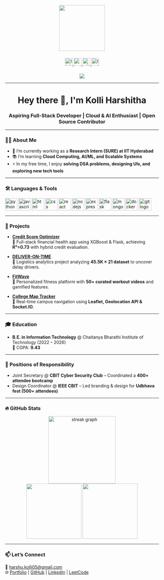 <div align="center">
  <img height="150" src="https://media.giphy.com/media/M9gbBd9nbDrOTu1Mqx/giphy.gif" />
</div>

###

<div align="center">
  <a href="<!-- Your LinkedIn Link -->">
    <img src="https://img.shields.io/static/v1?message=LinkedIn&logo=linkedin&label=&color=0077B5&logoColor=white&labelColor=&style=for-the-badge" height="25" alt="linkedin logo" />
  </a>
  <a href="<!-- Your Portfolio Link -->">
    <img src="https://img.shields.io/static/v1?message=Portfolio&logo=google-chrome&label=&color=4285F4&logoColor=white&labelColor=&style=for-the-badge" height="25" alt="portfolio logo" />
  </a>
  <a href="<!-- Your GitHub Link -->">
    <img src="https://img.shields.io/static/v1?message=GitHub&logo=github&label=&color=181717&logoColor=white&labelColor=&style=for-the-badge" height="25" alt="github logo" />
  </a>
  <a href="<!-- Your LeetCode Link -->">
    <img src="https://img.shields.io/static/v1?message=LeetCode&logo=leetcode&label=&color=FFA116&logoColor=white&labelColor=&style=for-the-badge" height="25" alt="leetcode logo" />
  </a>
</div>

###

<div align="center">
  <img src="https://visitor-badge.laobi.icu/badge?page_id=<!-- your_github_username -->.<!-- your_github_username -->" />
</div>

---

<h1 align="center">Hey there 👋, I'm Kolli Harshitha</h1>

<h3 align="center">Aspiring Full-Stack Developer | Cloud & AI Enthusiast | Open Source Contributor</h3>

---

### 👩‍💻 About Me
- 🔭 I’m currently working as a **Research Intern (SURE) at IIT Hyderabad**
- 📚 I’m learning **Cloud Computing, AI/ML, and Scalable Systems**
- ⚡ In my free time, I enjoy **solving DSA problems, designing UIs, and exploring new tech tools**

---

### 🛠️ Languages & Tools
<div align="left">
  <img src="https://cdn.jsdelivr.net/gh/devicons/devicon/icons/python/python-original.svg" height="40" alt="python logo" />
  <img src="https://cdn.jsdelivr.net/gh/devicons/devicon/icons/javascript/javascript-original.svg" height="40" alt="javascript logo" />
  <img src="https://cdn.jsdelivr.net/gh/devicons/devicon/icons/html5/html5-original.svg" height="40" alt="html logo" />
  <img src="https://cdn.jsdelivr.net/gh/devicons/devicon/icons/css3/css3-original.svg" height="40" alt="css logo" />
  <img src="https://cdn.jsdelivr.net/gh/devicons/devicon/icons/react/react-original.svg" height="40" alt="react logo" />
  <img src="https://cdn.jsdelivr.net/gh/devicons/devicon/icons/nodejs/nodejs-original.svg" height="40" alt="nodejs logo" />
  <img src="https://cdn.jsdelivr.net/gh/devicons/devicon/icons/express/express-original.svg" height="40" alt="express logo" />
  <img src="https://cdn.jsdelivr.net/gh/devicons/devicon/icons/flask/flask-original.svg" height="40" alt="flask logo" />
  <img src="https://cdn.jsdelivr.net/gh/devicons/devicon/icons/mongodb/mongodb-original.svg" height="40" alt="mongodb logo" />
  <img src="https://cdn.jsdelivr.net/gh/devicons/devicon/icons/docker/docker-original.svg" height="40" alt="docker logo" />
  <img src="https://cdn.jsdelivr.net/gh/devicons/devicon/icons/git/git-original.svg" height="40" alt="git logo" />
</div>

---

### 🚀 Projects
- **[Credit Score Optimizer](<!-- Deployment Link -->)**  
  🔹 Full-stack financial health app using XGBoost & Flask, achieving **R²=0.73** with hybrid credit evaluation.

- **[DELIVER-ON-TIME](<!-- GitHub Repo Link -->)**  
  🔹 Logistics analytics project analyzing **45.5K × 21 dataset** to uncover delay drivers.

- **[FitWave](<!-- Deployment Link -->)**  
  🔹 Personalized fitness platform with **50+ curated workout videos** and gamified features.

- **[College Map Tracker](<!-- Deployment Link -->)**  
  🔹 Real-time campus navigation using **Leaflet, Geolocation API & Socket.IO**.

---

### 🎓 Education
- **B.E. in Information Technology** @ Chaitanya Bharathi Institute of Technology (2022 – 2026)  
  📌 CGPA: **9.43**

---

### 🌟 Positions of Responsibility
- Joint Secretary @ **CBIT Cyber Security Club** – Coordinated a **400+ attendee bootcamp**
- Design Coordinator @ **IEEE CBIT** – Led branding & design for **Udbhava fest (500+ attendees)**

---

### 🔥 GitHub Stats
<div align="center">
  <img src="https://streak-stats.demolab.com?user=harshitha4061&locale=en&mode=daily&theme=dark&hide_border=false&border_radius=5&order=3" height="220" alt="streak graph" />
</div>

<div align="center">
  <img src="https://github-readme-stats.vercel.app/api?username=harshitha4061&show_icons=true&theme=dark" height="180" />
  <img src="https://github-readme-stats.vercel.app/api/top-langs/?username=harshitha4061&layout=compact&theme=dark" height="180" />
</div>

---

### 📫 Let’s Connect
📧 harshu.kolli05@gmail.com  
🌐 [Portfolio](https://portfolio-nu-sandy-28.vercel.app/) | [GitHub](https://github.com/harshitha4061) | [LinkedIn](www.linkedin.com/in/kolli-harshitha-b95006293) | [LeetCode](https://leetcode.com/u/harshu_kolli05/)
